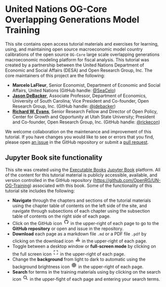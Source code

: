 # United Nations OG-Core Overlapping Generations Model Training

This site contains open access tutorial materials and exercises for learning, using, and maintaining open source macroeconomic model country calibrations of the open source `OG-Core` large scale overlapping generations macroeconomic modeling platform for fiscal analysis. This tutorial was created by a partnership between the United Nations Department of Economic and Social Affairs (DESA) and Open Research Group, Inc. The core maintainers of this project are the following:
* **Marcelo LaFleur**, Senior Economist, Department of Economic and Social Affairs, United Nations (GitHub handle: [@SeaCelo](https://github.com/SeaCelo))
* [**Jason DeBacker**](https://jasondebacker.com/), Associate Professor, Department of Economics, University of South Carolina; Vice President and Co-founder, Open Research Group, Inc. (GitHub handle: [@jdebacker](https://github.com/jdebacker))
* [**Richard W. Evans**](https://sites.google.com/site/rickecon), Senior Research Fellow and Director of Open Policy, Center for Growth and Opportunity at Utah State University; President and Co-founder, Open Research Group, Inc. (GitHub handle: [@rickecon](https://github.com/rickecon))

We welcome collaboration on the maintenance and improvement of this tutorial. If you have changes you would like to see or errors that you find, please open [an issue](https://github.com/OpenRG/UN-OG-Training/issues) in the GitHub repository or submit a [pull request](https://github.com/OpenRG/UN-OG-Training/pulls).


## Jupyter Book site functionality
This site was created using the [Executable Books](https://executablebooks.org/) [Jupyter Book](https://jupyterbook.org/) platform. All of the content for this tutorial material is publicly accessible, available, and version controlled in the GitHub repository (https://github.com/OpenRG/UN-OG-Training) associated with this book. Some of the functionality of this tutorial site includes the following:
* **Navigate** through the chapters and sections of the tutorial materials using the chapter table of contents on the left side of the site, and navigate through subsections of each chapter using the subsection table of contents on the right side of each page.
* Click on the GitHub icon <img src="./images/icon_github.png" width="20px"> in the upper-right of each page to go to the **GitHub repository** or open and issue in the repository.
* **Download** each page as a markdown file `.md` or a PDF file `.pdf` by clicking on the download icon <img src="./images/icon_download.png" width="20px"> in the upper-right of each page.
* Toggle between a desktop window or **full-screen mode** by clicking on the full screen icon <img src="./images/icon_fullscreen.png" width="20px"> in the upper-right of each page.
* Change the **background** from light to dark to automatic using the background brightness icon <img src="./images/icon_background.png" width="20px"> in the upper-right of each page.
* **Search** for terms in the training materials using by clicking on the search icon <img src="./images/icon_search.png" width="20px"> in the upper-fight of each page and entering your search terms.
